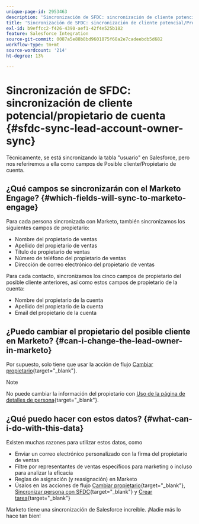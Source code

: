 ```yaml
---
unique-page-id: 2953463
description: 'Sincronización de SFDC: sincronización de cliente potencial/propietario de cuenta - Documentos de Marketo - Documentación del producto'
title: 'Sincronización de SFDC: sincronización de cliente potencial/Propietario de cuenta'
exl-id: b9effcc2-f426-4390-aef1-42f4e525b182
feature: Salesforce Integration
source-git-commit: 0087a5e88b8bd9601875f68a2e7cadeebdb5d682
workflow-type: tm+mt
source-wordcount: '214'
ht-degree: 13%

---
```


# Sincronización de SFDC: sincronización de cliente potencial/propietario de cuenta {#sfdc-sync-lead-account-owner-sync}

Técnicamente, se está sincronizando la tabla &quot;usuario&quot; en Salesforce, pero nos referiremos a ella como campos de Posible cliente/Propietario de cuenta.

## ¿Qué campos se sincronizarán con el Marketo Engage? {#which-fields-will-sync-to-marketo-engage}

Para cada persona sincronizada con Marketo, también sincronizamos los siguientes campos de propietario:

* Nombre del propietario de ventas
* Apellido del propietario de ventas
* Título de propietario de ventas
* Número de teléfono del propietario de ventas
* Dirección de correo electrónico del propietario de ventas

Para cada contacto, sincronizamos los cinco campos de propietario del posible cliente anteriores, así como estos campos de propietario de la cuenta:

* Nombre del propietario de la cuenta
* Apellido del propietario de la cuenta
* Email del propietario de la cuenta

## ¿Puedo cambiar el propietario del posible cliente en Marketo? {#can-i-change-the-lead-owner-in-marketo}

Por supuesto, solo tiene que usar la acción de flujo [Cambiar propietario](/help/marketo/product-docs/core-marketo-concepts/smart-campaigns/salesforce-flow-actions/change-owner.md){target="_blank"}.

>[!NOTE]
>
>No puede cambiar la información del propietario con [Uso de la página de detalles de persona](/help/marketo/product-docs/core-marketo-concepts/smart-lists-and-static-lists/managing-people-in-smart-lists/using-the-person-detail-page.md){target="_blank"}.

## ¿Qué puedo hacer con estos datos? {#what-can-i-do-with-this-data}

Existen muchas razones para utilizar estos datos, como

* Enviar un correo electrónico personalizado con la firma del propietario de ventas
* Filtre por representantes de ventas específicos para marketing o incluso para analizar la eficacia
* Reglas de asignación (y reasignación) en Marketo
* Úsalos en las acciones de flujo [Cambiar propietario](/help/marketo/product-docs/core-marketo-concepts/smart-campaigns/salesforce-flow-actions/change-owner.md){target="_blank"}, [Sincronizar persona con SFDC](/help/marketo/product-docs/core-marketo-concepts/smart-campaigns/salesforce-flow-actions/sync-person-to-sfdc.md){target="_blank"} y [Crear tarea](/help/marketo/product-docs/core-marketo-concepts/smart-campaigns/salesforce-flow-actions/create-task.md){target="_blank"}

Marketo tiene una sincronización de Salesforce increíble. ¡Nadie más lo hace tan bien!
